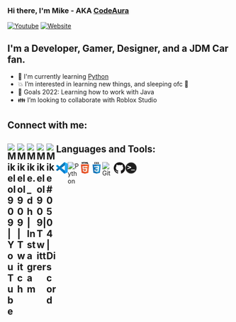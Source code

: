 ### Hi there, I'm Mike - AKA [CodeAura](https://codeaura.github.io)

[![Youtube](https://img.shields.io/youtube/channel/subscribers/UC86x8-PdXV5VBvZZp9wSdsQ?label=MIkelol909&style=for-the-badge)](https://www.youtube.com/channel/UC86x8-PdXV5VBvZZp9wSdsQ)
[![Website](https://img.shields.io/website?down_color=red&down_message=offline&label=Website&style=for-the-badge&up_color=blue&up_message=Online&url=https%3A%2F%2Fcodeaura.github.io)](https://codeaura.github.io)


## I'm a Developer, Gamer, Designer, and a JDM Car fan.
- 💼 I'm currently learning [Python](https://www.python.org)
- 💥 I’m interested in learning new things, and sleeping ofc 🤣
- 🥅 Goals 2022: Learning how to work with Java 
- 👪 I’m looking to collaborate with Roblox Studio

## Connect with me:
[<img align="left" width="22px" src="https://cdn.jsdelivr.net/npm/simple-icons@v3/icons/youtube.svg" alt="Mikelol909 | YouTube"/>](https://www.youtube.com/channel/UC86x8-PdXV5VBvZZp9wSdsQ)
[<img align="left" width="22px" src="https://img.icons8.com/ios-filled/50/000000/twitch.png" alt="Mikelol909 | Twitch"/>](https://www.twitch.tv/mikelol909)
[<img align="left" width="22px" src="https://img.icons8.com/glyph-neue/64/000000/instagram-new.png" alt="Mike._dh | Instagram"/>](https://www.instagram.com/mike._dh/)
[<img align="left" width="22px" src="https://cdn.jsdelivr.net/npm/simple-icons@v3/icons/twitter.svg" alt="Mikelol909| Twitter"/>](https://twitter.com/itzmikelol909)
[<img align="left" width="22px" src="https://img.icons8.com/ios-glyphs/30/000000/discord-logo.png" alt="Mike#0504 | Discord"/>](https://discordapp.com/users/332500728964710410)
-

## Languages and Tools:

<img align="left" alt="Visual Studio Code" width="26px" src="https://raw.githubusercontent.com/github/explore/80688e429a7d4ef2fca1e82350fe8e3517d3494d/topics/visual-studio-code/visual-studio-code.png" />
<img align="left" alt="Python" width="26px" src="https://findicons.com/files/icons/2711/free_icons_for_windows8_metro/26/python.png" />
<img align="left" alt="HTML5" width="26px" src="https://raw.githubusercontent.com/github/explore/80688e429a7d4ef2fca1e82350fe8e3517d3494d/topics/html/html.png" />
<img align="left" alt="CSS3" width="26px" src="https://raw.githubusercontent.com/github/explore/80688e429a7d4ef2fca1e82350fe8e3517d3494d/topics/css/css.png" />
<img align="left" alt="Git" width="26px" src="https://icons.iconarchive.com/icons/papirus-team/papirus-apps/24/git-icon.png" />
<img align="left" alt="GitHub" width="26px" src="https://raw.githubusercontent.com/github/explore/78df643247d429f6cc873026c0622819ad797942/topics/github/github.png" />
<img align="left" alt="CMD" width="26px" src="https://raw.githubusercontent.com/github/explore/80688e429a7d4ef2fca1e82350fe8e3517d3494d/topics/terminal/terminal.png" />
